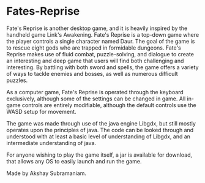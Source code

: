# Fates-Reprise
Fate's Reprise is another desktop game, and it is heavily inspired by the handheld game Link's Awakening. Fate's Reprise is a top-down
game where the player controls a single character named Daur. The goal of the game is to rescue eight gods who are trapped in 
formidable dungeons. Fate's Reprise makes use of fluid combat, puzzle-solving, and dialogue to create an interesting and deep 
game that users will find both challenging and interesting. By battling with both sword and spells, the game offers a variety of 
ways to tackle enemies and bosses, as well as numerous difficult puzzles.

As a computer game, Fate's Reprise is operated through the keyboard exclusively, although some of the settings can be changed in game. All in-game controls are entirely
modifiable, although the default controls use the WASD setup for movement.

The game was made through use of the java engine Libgdx, but still mostly operates upon the principles of java. The code can be 
looked through and understood with at least a basic level of understanding of Libgdx, and an intermediate understanding of java.

For anyone wishing to play the game itself, a jar is available for download, that allows any OS to easily launch and run the game.

Made by Akshay Subramaniam.
